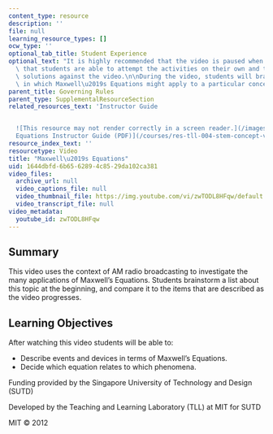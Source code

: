 ```yaml
---
content_type: resource
description: ''
file: null
learning_resource_types: []
ocw_type: ''
optional_tab_title: Student Experience
optional_text: "It is highly recommended that the video is paused when prompted so\
  \ that students are able to attempt the activities on their own and then check their\
  \ solutions against the video.\n\nDuring the video, students will brainstorm ways\
  \ in which Maxwell\u2019s Equations might apply to a particular concept."
parent_title: Governing Rules
parent_type: SupplementalResourceSection
related_resources_text: 'Instructor Guide


  ![This resource may not render correctly in a screen reader.](/images/inacessible.gif)[Maxwell''s
  Equations Instructor Guide (PDF)](/courses/res-tll-004-stem-concept-videos-fall-2013/resources/mitres_tll-004f13_max_ig)'
resource_index_text: ''
resourcetype: Video
title: "Maxwell\u2019s Equations"
uid: 1644dbfd-6b65-6289-4c85-29da102ca381
video_files:
  archive_url: null
  video_captions_file: null
  video_thumbnail_file: https://img.youtube.com/vi/zwTODL8HFqw/default.jpg
  video_transcript_file: null
video_metadata:
  youtube_id: zwTODL8HFqw
---
```


Summary
-------

This video uses the context of AM radio broadcasting to investigate the many applications of Maxwell’s Equations. Students brainstorm a list about this topic at the beginning, and compare it to the items that are described as the video progresses.

Learning Objectives
-------------------

After watching this video students will be able to:

*   Describe events and devices in terms of Maxwell’s Equations.
*   Decide which equation relates to which phenomena.

Funding provided by the Singapore University of Technology and Design (SUTD)

Developed by the Teaching and Learning Laboratory (TLL) at MIT for SUTD

MIT © 2012